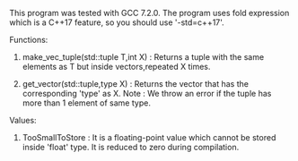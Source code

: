 This program was tested with GCC 7.2.0.
The program uses fold expression which is a C++17 feature, so you should use '-std=c++17'.

Functions:
1. make_vec_tuple(std::tuple T,int X) :
Returns a tuple with the same elements as T but inside vectors,repeated X times.

2. get_vector(std::tuple,type X) :
Returns the vector that has the corresponding 'type' as X.
Note : We throw an error if the tuple has more than 1 element of same type.

Values:
1. TooSmallToStore : 
It is a floating-point value which cannot be stored inside 'float' type.
It is reduced to zero during compilation.
